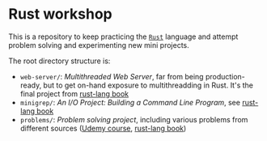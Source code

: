 # Rust workshop

This is a repository to keep practicing the [`Rust`](https://www.rust-lang.org/) language and attempt problem solving and experimenting new mini projects.

The root directory structure is:

- `web-server/`: _Multithreaded Web Server_, far from being production-ready, but to get on-hand exposure to multithreadding in Rust. It's the final project from [rust-lang book](https://doc.rust-lang.org/book/ch20-00-final-project-a-web-server.html)
- `minigrep/`: _An I/O Project: Building a Command Line Program_, see [rust-lang book](https://doc.rust-lang.org/book/ch12-00-an-io-project.html)
- `problems/`: _Problem solving project_, including various problems from different sources ([Udemy course](https://www.udemy.com/course/master-the-coding-interview-data-structures-algorithms/), [rust-lang book](https://doc.rust-lang.org/))

